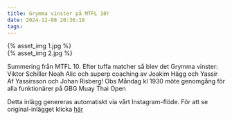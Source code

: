 ```yaml
---
title: Grymma vinster på MTFL 10!
date: 2024-12-08 20:36:19
tags:
---
```

<div class="postId" style="display: none;">ID: 17965082006702805</div>



<div
class="postCarouselContainer"
carousel-children="2"
>

<div class="carouselChild">
{% asset_img 1.jpg %}
</div>


<div class="carouselChild">
{% asset_img 2.jpg %}
</div>









</div>


Summering från MTFL 10. Efter tuffa matcher så blev det Grymma vinster: Viktor Schiller Noah Alic och superp coaching av Joakim Hägg och Yassir Af Yassirsson och Johan Risberg! Obs Måndag kl 1930  möte genomgång för alla funktionärer på GBG Muay Thai Open

<div class="automaticGeneratedPostDescription">
Detta inlägg genereras automatiskt via vårt Instagram-flöde. För att se original-inlägget klicka <a target="_blank" href="https://www.instagram.com/p/DDVE9v8AVwH/">här</a>
</div>
<br>
